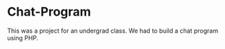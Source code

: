 # Chat-Program

This was a project for an undergrad class. 
We had to build a chat program using PHP. 
